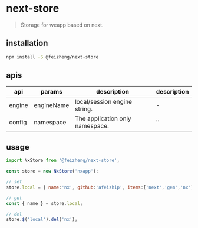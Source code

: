 # next-store
> Storage for weapp based on next.

## installation
```bash
npm install -S @feizheng/next-store
```

## apis
| api    | params     | description                     | description |
| ------ | ---------- | ------------------------------- | ----------- |
| engine | engineName | local/session engine string.    | -           |
| config | namespace  | The application only namespace. | ''          |

## usage
```js
import NxStore from '@feizheng/next-store';

const store = new NxStore('nxapp');

// set
store.local = { name:'nx', github:'afeiship', items:['next','gem','nx']}

// get
const { name } = store.local;

// del
store.$('local').del('nx');
```

